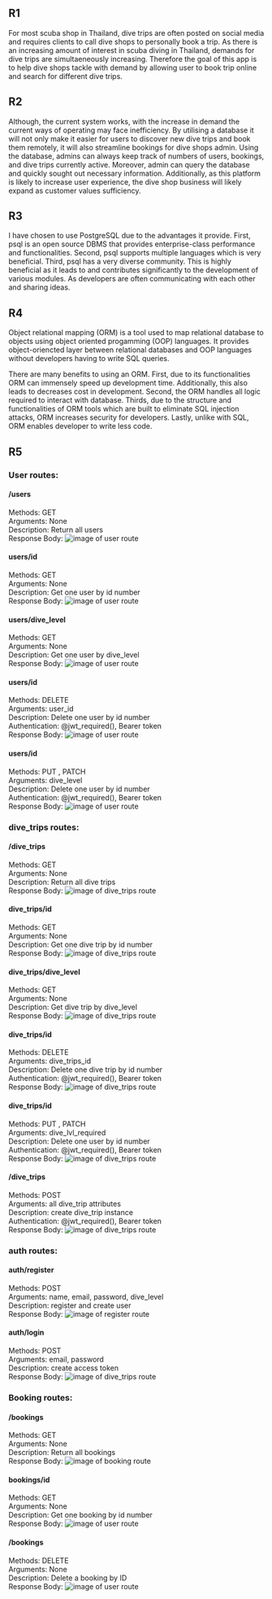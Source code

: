 ## R1
For most scuba shop in Thailand, dive trips are often posted on social media and requires clients to call dive shops to personally book a trip. As there is an increasing amount of interest in scuba diving in Thailand, demands for dive trips are simultaeneously increasing. Therefore the goal of this app is to help dive shops tackle with demand by allowing user to book trip online and search for different dive trips.

## R2
Although, the current system works, with the increase in demand the current ways of operating may face inefficiency. By utilising a database it will not only make it easier for users to discover new dive trips and book them remotely, it will also streamline bookings for dive shops admin. Using the database, admins can always keep track of numbers of users, bookings, and dive trips currently active. Moreover, admin can query the database and quickly sought out necessary information. Additionally, as this platform is likely to increase user experience, the dive shop business will likely expand as customer values sufficiency.

## R3
I have chosen to use PostgreSQL due to the advantages it provide. First, psql is an open source DBMS that provides enterprise-class performance and functionalities. Second, psql supports multiple languages which is very beneficial. Third, psql has a very diverse community. This is highly beneficial as it leads to and contributes significantly to the development of various modules. As developers are often communicating with each other and sharing ideas.

## R4
Object relational mapping (ORM) is a tool used to map relational database to objects using object oriented progamming (OOP) languages. It provides object-oriencted layer between relational databases and OOP languages without developers having to write SQL queries.

There are many benefits to using an ORM. First, due to its functionalities ORM can immensely speed up development time. Additionally, this also leads to decreases cost in development. Second, the ORM handles all logic required to interact with database. Thirds, due to the structure and functionalities of ORM tools which are built to eliminate SQL injection attacks, ORM increases security for developers. Lastly, unlike with SQL, ORM enables developer to write less code.

## R5
### User routes:
#### /users
Methods: GET\
Arguments: None\
Description: Return all users\
Response Body:
![image of user route](Resources/:user:.png)

#### users/id
Methods: GET\
Arguments: None\
Description: Get one user by id number\
Response Body:
![image of user route](Resources/user:1.png)

#### users/dive_level
Methods: GET\
Arguments: None\
Description: Get one user by dive_level\
Response Body:
![image of user route](Resources/user:dive_level.png)

#### users/id
Methods: DELETE\
Arguments: user_id\
Description: Delete one user by id number\
Authentication: @jwt_required(), Bearer token\
Response Body:
![image of user route](Resources/user(delete).png)

#### users/id
Methods: PUT , PATCH\
Arguments: dive_level\
Description: Delete one user by id number\
Authentication: @jwt_required(), Bearer token\
Response Body:
![image of user route](Resources/user(patch).png)

### dive_trips routes:
#### /dive_trips
Methods: GET\
Arguments: None\
Description: Return all dive trips\
Response Body:
![image of dive_trips route](Resources/all_dt.png)

#### dive_trips/id
Methods: GET\
Arguments: None\
Description: Get one dive trip by id number\
Response Body:
![image of dive_trips route](Resources/dt_by_id.png)

#### dive_trips/dive_level
Methods: GET\
Arguments: None\
Description: Get dive trip by dive_level\
Response Body:
![image of dive_trips route](resources/dt_by_dive_lvl.png)

#### dive_trips/id
Methods: DELETE\
Arguments: dive_trips_id\
Description: Delete one dive trip by id number\
Authentication: @jwt_required(), Bearer token\
Response Body:
![image of dive_trips route](resources/dt_delete.png)

#### dive_trips/id
Methods: PUT , PATCH\
Arguments: dive_lvl_required\
Description: Delete one user by id number\
Authentication: @jwt_required(), Bearer token\
Response Body:
![image of dive_trips route](resources/dt_patch.png)

#### /dive_trips
Methods: POST\
Arguments: all dive_trip attributes\
Description: create dive_trip instance\
Authentication: @jwt_required(), Bearer token\
Response Body:
![image of dive_trips route](resources/dt_create.png)

### auth routes:
#### auth/register
Methods: POST\
Arguments: name, email, password, dive_level\
Description: register and create user\
Response Body:
![image of register route](Resources/auth_register.png)

#### auth/login
Methods: POST\
Arguments: email, password\
Description: create access token\
Response Body:
![image of dive_trips route](Resources/auth_login.png)

### Booking routes:
#### /bookings
Methods: GET\
Arguments: None\
Description: Return all bookings\
Response Body:
![image of booking route](Resources/booking_all.png)

#### bookings/id
Methods: GET\
Arguments: None\
Description: Get one booking by id number\
Response Body:
![image of user route](Resources/booking_id.png)

#### /bookings
Methods: DELETE\
Arguments: None\
Description: Delete a booking by ID\
Response Body:
![image of user route](Resources/booking_delete.png)


